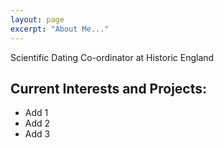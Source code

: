 ```yaml
---
layout: page
excerpt: "About Me..."
---
```


Scientific Dating Co-ordinator at Historic England

## Current Interests and Projects:

- Add 1
- Add 2
- Add 3
